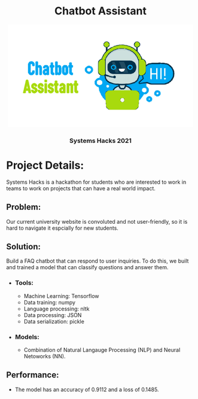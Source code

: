 <h1 align="center">Chatbot Assistant</h1>
<p align="center">
  <img width=495 height=275 src="images/chatbot-assistant.png" />
</p>
<h3 align="center">Systems Hacks 2021</h3>


# **Project Details:**
Systems Hacks is a hackathon for students who are interested to work in teams to work on projects that can have a real world impact.

## **Problem:**
Our current university website is convoluted and not user-friendly, so it is hard to navigate it espcially for new students.

## **Solution:**
Build a FAQ chatbot that can respond to user inquiries. To do this, we built and trained a model that can classify questions and answer them.

- ### Tools:
    * Machine Learning: Tensorflow
    * Data training: numpy
    * Language processing: nltk 
    * Data processing: JSON
    * Data serialization: pickle

- ### Models:
    * Combination of Natural Langauge Processing (NLP) and Neural Netoworks (NN).

## **Performance:**
- The model has an accuracy of 0.9112 and a loss of 0.1485.

